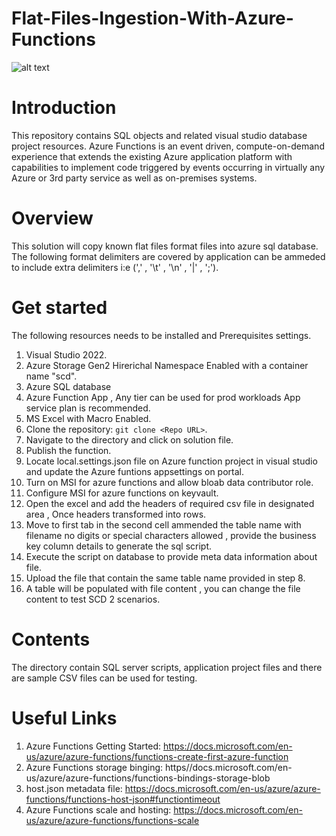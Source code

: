 # Flat-Files-Ingestion-With-Azure-Functions

![alt text](https://github.com/datalonewarrior/Flat-Files-Ingestion-With-Azure-Functions/blob/master/Az_Function_Event_Driven_V1.png?raw=true)

# Introduction
This repository contains SQL objects and related visual studio database project resources.
Azure Functions is an event driven, compute-on-demand experience that extends the existing Azure application platform with capabilities to implement code triggered by events occurring in virtually any Azure or 3rd party service as well as on-premises systems. 

# Overview
This solution will copy known flat files format files into azure sql database. The following format delimiters are covered by application can be ammeded to include extra delimiters i:e (',' , '\t' , '\n' , '|' , ';').

# Get started
The following resources needs to be installed and Prerequisites settings.

1.	Visual Studio 2022.
2.	Azure Storage Gen2 Hirerichal Namespace Enabled with a container name "scd".
3. Azure SQL database
4. Azure Function App , Any tier can be used for prod workloads App service plan is recommended.
5. MS Excel with Macro Enabled.
6. Clone the repository: `git clone <Repo URL>`.
7. Navigate to the directory and click on solution file.
8. Publish the function.
9. Locate local.settings.json file on Azure function project in visual studio and update the Azure funtions appsettings on portal.
10. Turn on MSI for azure functions and allow bloab data contributor role.
11. Configure MSI for azure functions on keyvault.
12. Open the excel and add the headers of required csv file in designated area , Once headers transformed into rows.
13. Move to first tab in the second cell ammended the table name with filename no digits or special characters allowed , provide the business key column details to generate the sql script.
14. Execute the script on database to provide meta data information about file.
15. Upload the file that contain the same table name provided in step 8.
16. A table will be populated with file content , you can change the file content to test SCD 2 scenarios.

# Contents
The directory contain SQL server scripts, application project files and there are sample CSV files can be used for testing.

#  Useful Links 
 1. Azure Functions Getting Started: https://docs.microsoft.com/en-us/azure/azure-functions/functions-create-first-azure-function
 2. Azure Functions storage binging: https//docs.microsoft.com/en-us/azure/azure-functions/functions-bindings-storage-blob 
 4. host.json metadata file: https://docs.microsoft.com/en-us/azure/azure-functions/functions-host-json#functiontimeout
 5. Azure Functions scale and hosting: https://docs.microsoft.com/en-us/azure/azure-functions/functions-scale
 

